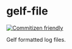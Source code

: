 # gelf-file

[![Commitizen friendly](https://img.shields.io/badge/commitizen-friendly-brightgreen.svg)](http://commitizen.github.io/cz-cli/)

Gelf formatted log files.

